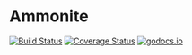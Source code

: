# Ammonite

[![Build Status](https://github.com/trilobio/ammonite/workflows/run%20tests/badge.svg)](https://github.com/trilobio/ammonite/actions?query=workflow%3A%22run+tests%22)
[![Coverage Status](https://coveralls.io/repos/github/trilobio/ammonite/badge.svg?branch=main)](https://coveralls.io/github/trilobio/ammonite?branch=main)
[![godocs.io](http://godocs.io/github.com/trilobio/ammonite?status.svg)](http://godocs.io/github.com/trilobio/ammonite)
